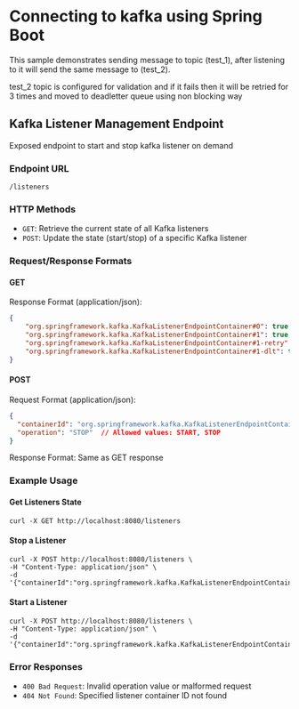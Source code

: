 # Connecting to kafka using Spring Boot

This sample demonstrates sending message to topic (test_1), after listening to it will send the same message to (test_2).

test_2 topic is configured for validation and if it fails then it will be retried for 3 times and moved to deadletter queue using non blocking way

## Kafka Listener Management Endpoint

Exposed endpoint to start and stop kafka listener on demand

### Endpoint URL
`/listeners`

### HTTP Methods
- `GET`: Retrieve the current state of all Kafka listeners
- `POST`: Update the state (start/stop) of a specific Kafka listener

### Request/Response Formats

#### GET
Response Format (application/json):
```json
{
    "org.springframework.kafka.KafkaListenerEndpointContainer#0": true,
    "org.springframework.kafka.KafkaListenerEndpointContainer#1": true,
    "org.springframework.kafka.KafkaListenerEndpointContainer#1-retry": true,
    "org.springframework.kafka.KafkaListenerEndpointContainer#1-dlt": true
}
```
#### POST
Request Format (application/json):

```json
{
  "containerId": "org.springframework.kafka.KafkaListenerEndpointContainer#1",
  "operation": "STOP"  // Allowed values: START, STOP
}
```
 
Response Format: Same as GET response
 
### Example Usage

#### Get Listeners State

```shell
curl -X GET http://localhost:8080/listeners
```
 
#### Stop a Listener
```shell
curl -X POST http://localhost:8080/listeners \
-H "Content-Type: application/json" \
-d '{"containerId":"org.springframework.kafka.KafkaListenerEndpointContainer#1","operation":"STOP"}'
```

#### Start a Listener
```shell
curl -X POST http://localhost:8080/listeners \
-H "Content-Type: application/json" \
-d '{"containerId":"org.springframework.kafka.KafkaListenerEndpointContainer#1","operation":"START"}'
```
 
### Error Responses
* `400 Bad Request`: Invalid operation value or malformed request
* `404 Not Found`: Specified listener container ID not found
